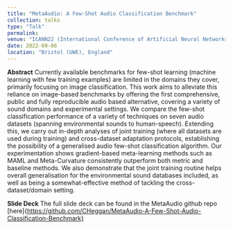 ```yaml
---
title: "MetaAudio: A Few-Shot Audio Classification Benchmark"
collection: talks
type: "Talk"
permalink: 
venue: "ICANN22 (International Conference of Artificial Neural Networks)"
date: 2022-09-06
location: "Bristol (UWE), England"
---
```


**Abstract** Currently available benchmarks for few-shot learning (machine learning with few training examples) are limited in the domains they cover, primarily focusing on image classification. This work aims to alleviate this reliance on image-based benchmarks by offering the first comprehensive, public and fully reproducible audio based alternative, covering a variety of sound domains and experimental settings. We compare the few-shot classification performance of a variety of techniques on seven audio datasets (spanning environmental sounds to human-speech). Extending this, we carry out in-depth analyses of joint training (where all datasets are used during training) and cross-dataset adaptation protocols, establishing the possibility of a generalised audio few-shot classification algorithm. Our experimentation shows gradient-based meta-learning methods such as MAML and Meta-Curvature consistently outperform both metric and baseline methods. We also demonstrate that the joint training routine helps overall generalisation for the environmental sound databases included, as well as being a somewhat-effective method of tackling the cross-dataset/domain setting.

**Slide Deck** The full slide deck can be found in the MetaAudio github repo [here]{https://github.com/CHeggan/MetaAudio-A-Few-Shot-Audio-Classification-Benchmark}